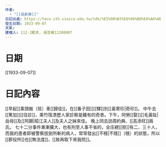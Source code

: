 ```yaml
---
作者:
  - "[[吳新榮]]"
日記出處: https://taco.ith.sinica.edu.tw/tdk/%E5%90%B3%E6%96%B0%E6%A6%AE%E6%97%A5%E8%A8%98/1933-09-07
發生日期: 1933-09-07
天氣: 
建檔人: 112-2範本, 張哲維11208007
---
```


# 日期
[[1933-09-07]]

# 日記內容

[[早起]]乘頭搬〔班〕車[[歸佳]]，在[[番子田]][[驛]]別[[黃寄珍|奇珍]]。 中午去[[篤加]][[往診]]，乘竹筏漂歷人家診察是難有的奇景。下午，阿勞[[娶]][[毛黃趾|岳母]]及[[阿願|昭江夫人]]及夫人之妹來佳。 晚上同去訪周約典、[[高添旺]]兩氏。 七十二分事件漸漸擴大，也有刑至人事不省的，全庄總[[掠]]有二、三十人，而我的患者即被警察拔劍所斬的病人，常常發出[[不穩|不隱]]〔穩〕的狀態，所以[[郡役所]]也[[無法度]]，[[故再取下來我院]]。